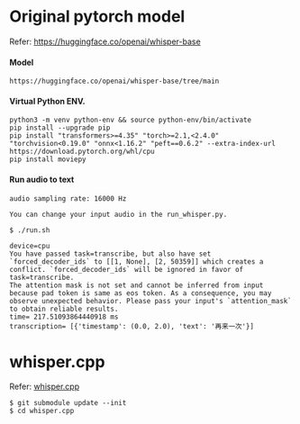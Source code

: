 # Original pytorch model

Refer: https://huggingface.co/openai/whisper-base

#### Model

    https://huggingface.co/openai/whisper-base/tree/main

#### Virtual Python ENV.

    python3 -m venv python-env && source python-env/bin/activate
    pip install --upgrade pip
    pip install "transformers>=4.35" "torch>=2.1,<2.4.0" "torchvision<0.19.0" "onnx<1.16.2" "peft==0.6.2" --extra-index-url https://download.pytorch.org/whl/cpu
    pip install moviepy

#### Run audio to text

    audio sampling rate: 16000 Hz

    You can change your input audio in the run_whisper.py.

    $ ./run.sh 

    device=cpu
    You have passed task=transcribe, but also have set `forced_decoder_ids` to [[1, None], [2, 50359]] which creates a conflict. `forced_decoder_ids` will be ignored in favor of task=transcribe.
    The attention mask is not set and cannot be inferred from input because pad token is same as eos token. As a consequence, you may observe unexpected behavior. Please pass your input's `attention_mask` to obtain reliable results.
    time= 217.51093864440918 ms
    transcription= [{'timestamp': (0.0, 2.0), 'text': '再来一次'}]

# whisper.cpp

Refer: [whisper.cpp](https://github.com/ggerganov/whisper.cpp.git)

    $ git submodule update --init
    $ cd whisper.cpp